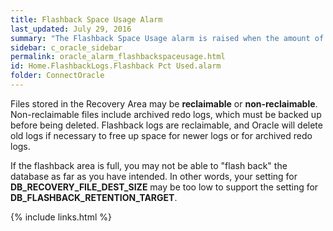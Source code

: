 ```yaml
---
title: Flashback Space Usage Alarm
last_updated: July 29, 2016
summary: "The Flashback Space Usage alarm is raised when the amount of used space in the Flashback Recovery Area exceeds a threshold."
sidebar: c_oracle_sidebar
permalink: oracle_alarm_flashbackspaceusage.html
id: Home.FlashbackLogs.Flashback Pct Used.alarm
folder: ConnectOracle
---
```



Files stored in the Recovery Area may be **reclaimable** or **non-reclaimable**. Non-reclaimable files include archived redo logs, which must be backed up before being deleted. Flashback logs are reclaimable, and Oracle will delete old logs if necessary to free up space for newer logs or for archived redo logs.

If the flashback area is full, you may not be able to "flash back" the database as far as you have intended. In other words, your setting for **DB_RECOVERY_FILE_DEST_SIZE** may be too low to support the setting for **DB_FLASHBACK_RETENTION_TARGET**.





{% include links.html %}

